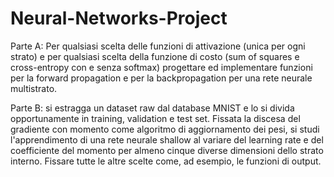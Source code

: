 # Neural-Networks-Project
Parte A: Per qualsiasi scelta delle funzioni di attivazione (unica per ogni strato) e per qualsiasi scelta della funzione di costo (sum of squares e
cross-entropy con e senza softmax) progettare ed implementare funzioni per la forward propagation
e per la backpropagation per una rete neurale multistrato.

Parte B: si estragga un dataset raw dal database MNIST e lo si divida opportunamente in training, validation e test set. Fissata la discesa del
gradiente con momento come algoritmo di aggiornamento dei pesi, si studi l'apprendimento di una rete neurale shallow al variare del learning rate
e del coefficiente del momento per almeno cinque diverse dimensioni dello strato interno.
Fissare tutte le altre scelte come, ad esempio, le funzioni di output.
